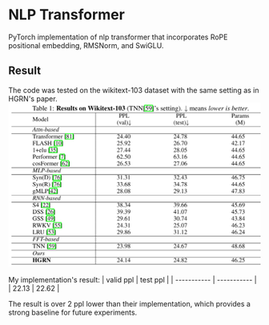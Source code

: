 # NLP Transformer
PyTorch implementation of nlp transformer that incorporates RoPE positional embedding, RMSNorm, and SwiGLU.

## Result
The code was tested on the wikitext-103 dataset with the same setting as in HGRN's paper.
![result](img/result.png)

My implementation's result:
| valid ppl      | test ppl |
| ----------- | ----------- |
| 22.13      | 22.62       |

The result is over 2 ppl lower than their implementation, which provides a strong baseline for future experiments.
